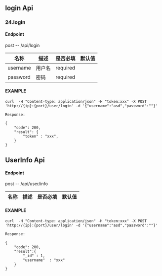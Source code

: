 ## login Api
### 24.login
#### Endpoint

post -- /api/login

| 名称 | 描述  | 是否必填 |默认值|
| --- | --- | --- | --- |
| username | 用户名| required | |
| password | 密码 | required | |


#### EXAMPLE

```
curl  -H "Content-type: application/json" -H "token:xxx" -X POST 'http://{ip}:{port}/user/login' -d '{"username":"asd","password":""}' 
 
Response:
 
{
    "code": 200,
    "result": {
        "token" : "xxx",
    }
}

```

## UserInfo Api
#### Endpoint

post -- /api/user/info

| 名称 | 描述  | 是否必填 |默认值|
| --- | --- | --- | --- |

#### EXAMPLE

```
curl  -H "Content-type: application/json" -H "token:xxx" -X POST 'http://{ip}:{port}/user/login' -d '{"username":"asd","password":""}' 
 
Response:

{
    "code": 200,
    "result":{
        "_id" : 1,
        "username"  : "xxx"
    }
}

```